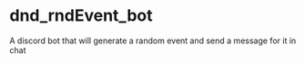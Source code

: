 # dnd_rndEvent_bot
A discord bot that will generate a random event and send a message for it in chat
